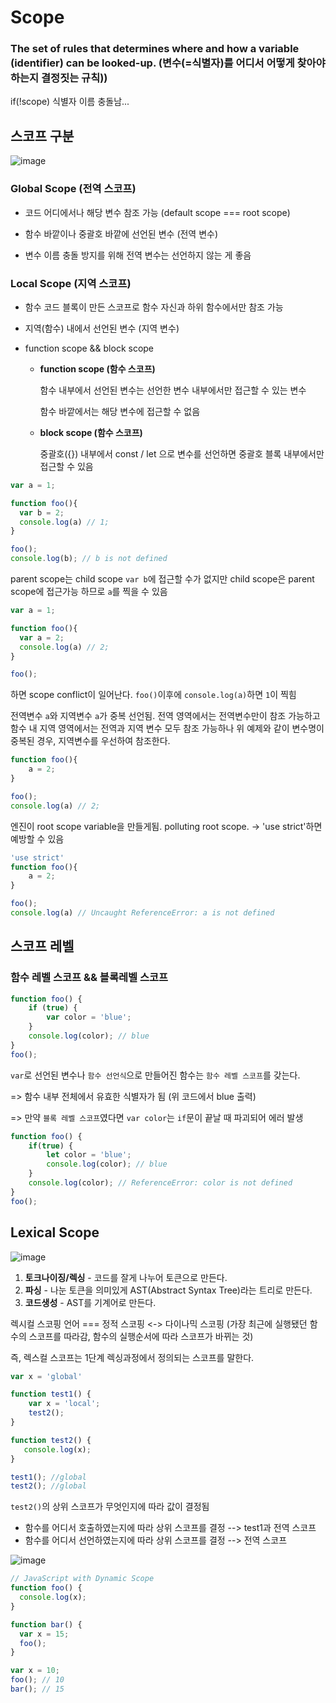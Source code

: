 # **Scope**

### The set of rules that determines where and how a variable (identifier) can be looked-up.  (변수(=식별자)를 어디서 어떻게 찾아야 하는지 결정짓는 규칙))

if(!scope) 식별자 이름 충돌남...


## **스코프 구분**

![image](https://user-images.githubusercontent.com/40848630/51501105-f2e7cc00-1e13-11e9-9413-cb705544d8ed.png)


### **Global Scope (전역 스코프)**
- 코드 어디에서나 해당 변수 참조 가능 (default scope === root scope) 

- 함수 바깥이나 중괄호 바깥에 선언된 변수 (전역 변수)

- 변수 이름 충돌 방지를 위해 전역 변수는 선언하지 않는 게 좋음

### **Local Scope (지역 스코프)**
- 함수 코드 블록이 만든 스코프로 함수 자신과 하위 함수에서만 참조 가능

- 지역(함수) 내에서 선언된 변수 (지역 변수)

- function scope && block scope

    - **function scope (함수 스코프)**
    
        함수 내부에서 선언된 변수는 선언한 변수 내부에서만 접근할 수 있는 변수
        
        함수 바깥에서는 해당 변수에 접근할 수 없음  
        
    - **block scope (함수 스코프)**
    
        중괄호({}) 내부에서 const / let 으로 변수를 선언하면 중괄호 블록 내부에서만 접근할 수 있음 


```javascript
var a = 1; 

function foo(){
  var b = 2;
  console.log(a) // 1;
}

foo();
console.log(b); // b is not defined
```
parent scope는 child scope `var b`에 접근할 수가 없지만 child scope은 parent scope에 접근가능 하므로 `a`를 찍을 수 있음


```javascript
var a = 1;

function foo(){
  var a = 2;
  console.log(a) // 2;
}

foo();
```
하면 scope conflict이 일어난다. `foo()`이후에 `console.log(a)`하면 `1`이 찍힘

전역변수 `a`와 지역변수 `a`가 중복 선언됨. 전역 영역에서는 전역변수만이 참조 가능하고 함수 내 지역 영역에서는 전역과 지역 변수 모두 참조 가능하나 위 예제와 같이 변수명이 중복된 경우, 지역변수를 우선하여 참조한다.


```javascript
function foo(){
    a = 2; 
}

foo();
console.log(a) // 2;
```
엔진이 root scope variable을 만들게됨. polluting root scope. -> 'use strict'하면 예방할 수 있음


```javascript
'use strict'
function foo(){
    a = 2; 
}

foo();
console.log(a) // Uncaught ReferenceError: a is not defined
```


## **스코프 레벨**

### **함수 레벨 스코프 && 블록레벨 스코프**

```javascript
function foo() {
    if (true) {
        var color = 'blue';
    }
    console.log(color); // blue
}
foo();
```

`var`로 선언된 변수나 `함수 선언식`으로 만들어진 함수는 `함수 레벨 스코프`를 갖는다.

=> 함수 내부 전체에서 유효한 식별자가 됨 (위 코드에서 blue 출력)

=> 만약 `블록 레벨 스코프`였다면 `var color`는 `if`문이 끝날 때 파괴되어 에러 발생

```javascript
function foo() {
    if(true) {
        let color = 'blue';
        console.log(color); // blue
    }
    console.log(color); // ReferenceError: color is not defined
}
foo();
```


## **Lexical Scope**

![image](https://user-images.githubusercontent.com/40848630/51502295-cbdfc900-1e18-11e9-8094-6790621254bd.png)

1. **토크나이징/렉싱** - 코드를 잘게 나누어 토큰으로 만든다.
2. **파싱** - 나눈 토큰을 의미있게 AST(Abstract Syntax Tree)라는 트리로 만든다.
3. **코드생성** - AST를 기계어로 만든다.

렉시컬 스코핑 언어 === 정적 스코핑 <-> 다이나믹 스코핑 (가장 최근에 실행됐던 함수의 스코프를 따라감, 함수의 실행순서에 따라 스코프가 바뀌는 것)

즉, 렉스컬 스코프는 1단계 렉싱과정에서 정의되는 스코프를 말한다.

```javascript
var x = 'global'

function test1() {
    var x = 'local';
    test2();
}

function test2() {
   console.log(x);
}

test1(); //global
test2(); //global
```

`test2()`의 상위 스코프가 무엇인지에 따라 값이 결정됨
 - 함수를 어디서 호출하였는지에 따라 상위 스코프를 결정 --> test1과 전역 스코프
 - 함수를 어디서 선언하였는지에 따라 상위 스코프를 결정 --> 전역 스코프

![image](https://user-images.githubusercontent.com/40848630/51502616-275e8680-1e1a-11e9-98c5-f789c3e2e66f.png)

```javascript
// JavaScript with Dynamic Scope
function foo() {
  console.log(x);
}

function bar() {
  var x = 15;
  foo();
}

var x = 10;
foo(); // 10
bar(); // 15
```
